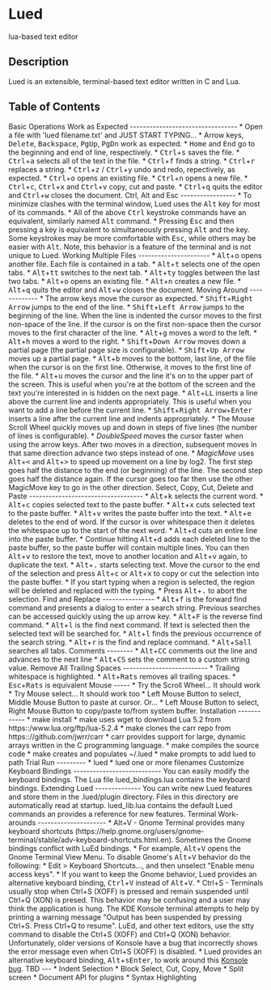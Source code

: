 
Lued
====
lua-based text editor

Description
-----------
Lued is an extensible, terminal-based text editor written in C and Lua.

Table of Contents
-----------------

<a name="basic"/>
Basic Operations Work as Expected
---------------------------------
* Open a file with 'lued filename.txt' and JUST START TYPING...
* Arrow keys, <kbd>Delete</kbd>, <kbd>Backspace</kbd>, <kbd>PgUp</kbd>, <kbd>PgDn</kbd> work as expected.
* <kbd>Home</kbd> and <kbd>End</kbd> go to the beginning and end of line, respectively.
* <kbd>Ctrl</kbd>+<kbd>s</kbd> saves the file.
* <kbd>Ctrl</kbd>+<kbd>a</kbd> selects all of the text in the file.
* <kbd>Ctrl</kbd>+<kbd>f</kbd> finds a string.
* <kbd>Ctrl</kbd>+<kbd>r</kbd> replaces a string.
* <kbd>Ctrl</kbd>+<kbd>z</kbd> / <kbd>Ctrl</kbd>+<kbd>y</kbd> undo and redo, repectively, as expected.
* <kbd>Ctrl</kbd>+<kbd>o</kbd> opens an existing file.
* <kbd>Ctrl</kbd>+<kbd>n</kbd> opens a new file.
* <kbd>Ctrl</kbd>+<kbd>c</kbd>, <kbd>Ctrl</kbd>+<kbd>x</kbd> and <kbd>Ctrl</kbd>+<kbd>v</kbd> copy, cut and paste.
* <kbd>Ctrl</kbd>+<kbd>q</kbd> quits the editor and <kbd>Ctrl</kbd>+<kbd>w</kbd> closes the document.

<a name="ctrl"/>
Ctrl, Alt and Esc
-----------------
* To minimize clashes with the terminal window, Lued uses the <kbd>Alt</kbd> key for most of its commands.
* All of the above <kbd>Ctrl</kbd> keystroke commands have an equivalent, similarly named <kbd>Alt</kbd> command.
* Pressing <kbd>Esc</kbd> and then pressing a key is equivalent to simultaneously pressing <kbd>Alt</kbd> and
the key.  Some keystrokes may be more comfortable with <kbd>Esc</kbd>, while others may be easier with <kbd>Alt</kbd>.
Note, this behavior is a feature of the terminal and is not unique to Lued.

<a name="files"/>
Working Multiple Files
----------------------
* <kbd>Alt</kbd>+<kbd>o</kbd> opens another file. Each file is contained in a tab.
* <kbd>Alt</kbd>+<kbd>t</kbd> selects one of the open tabs.
* <kbd>Alt</kbd>+<kbd>tt</kbd> switches to the next tab.
* <kbd>Alt</kbd>+<kbd>ty</kbd> toggles between the last two tabs.
* <kbd>Alt</kbd>+<kbd>o</kbd> opens an existing file.
* <kbd>Alt</kbd>+<kbd>n</kbd> creates a new file.
* <kbd>Alt</kbd>+<kbd>q</kbd> quits the editor and <kbd>Alt</kbd>+<kbd>w</kbd> closes the document.

<a name="moving"/>
Moving Around
-------------
* The arrow keys move the cursor as expected.
* <kbd>Shift</kbd>+<kbd>Right Arrow</kbd> jumps to the end of the line.
* <kbd>Shift</kbd>+<kbd>Left Arrow</kbd> jumps to the beginning of the line.  When the line is indented
  the cursor moves to the first non-space of the line. If the cursor is on the first non-space then the
  cursor moves to the first character of the line.
* <kbd>Alt</kbd>+<kbd>g</kbd> moves a word to the left.
* <kbd>Alt</kbd>+<kbd>h</kbd> moves a word to the right.
* <kbd>Shift</kbd>+<kbd>Down Arrow</kbd> moves down a partial page (the partial page size is configurable).
* <kbd>Shift</kbd>+<kbd>Up Arrow</kbd> moves up a partial page.
* <kbd>Alt</kbd>+<kbd>b</kbd> moves to the bottom, last line, of the file when the cursor is on the first line.
Otherwise, it moves to the first line of the file.
* <kbd>Alt</kbd>+<kbd>u</kbd> moves the cursor and the line it's on to the upper part of the screen.  This is
useful when you're at the bottom of the screen and the text you're interested in is hidden on the next page.
* <kbd>Alt</kbd>+<kbd>LL</kbd> inserts a line above the current line and indents appropriately.  This is
useful when you want to add a line before the current line.
* <kbd>Shift</kbd>+<kbd>Right Arrow</kbd>+<kbd>Enter</kbd> inserts a line after the current line and indents appropriately.
* The Mouse Scroll Wheel quickly moves up and down in steps of five lines (the number of lines is configurable).
* <i>DoubleSpeed</i> moves the cursor faster when using the arrow keys. After two moves in a direction, subsequent moves in that
same direction advance two steps instead of one.
* <i>MagicMove</i> uses <kbd>Alt</kbd>+<kbd><</kbd> and <kbd>Alt</kbd>+<kbd>></kbd> to speed up movement on a line by log2.  The
first step goes half the distance to the end (or beginning) of the line.  The second step goes half the distance again. If
the cursor goes too far then use the other MagicMove key to go in the other direction.

<a name="select"/>
Select, Copy, Cut, Delete and Paste
-----------------------------------
* <kbd>Alt</kbd>+<kbd>k</kbd> selects the current word.
* <kbd>Alt</kbd>+<kbd>c</kbd> copies selected text to the paste buffer.
* <kbd>Alt</kbd>+<kbd>x</kbd> cuts selected text to the paste buffer.
* <kbd>Alt</kbd>+<kbd>v</kbd> writes the paste buffer into the text.
* <kbd>Alt</kbd>+<kbd>e</kbd> deletes to the end of word.  If the cursor is over whitespace then it deletes the whitespace
  up to the start of the next word.
* <kbd>Alt</kbd>+<kbd>d</kbd> cuts an entire line into the paste buffer.
  * Continue hitting <kbd>Alt</kbd>+<kbd>d</kbd> adds each deleted line to the paste buffer, so the paste buffer will contain
    multiple lines. You can then <kbd>Alt</kbd>+<kbd>v</kbd> to restore the text, move to another location and
    <kbd>Alt</kbd>+<kbd>v</kbd> again, to duplicate the text.
* <kbd>Alt</kbd>+<kbd>.</kbd> starts selecting text. Move the cursor to the end of the selection and press
  <kbd>Alt</kbd>+<kbd>c</kbd> or <kbd>Alt</kbd>+<kbd>x</kbd> to copy or cut the selection into the paste buffer.
  * If you start typing when a region is selected, the region will be deleted and replaced with the typing.
  * Press <kbd>Alt</kbd>+<kbd>.</kbd> to abort the selection.

<a name="find"/>
Find and Replace
----------------
* <kbd>Alt</kbd>+<kbd>f</kbd> is the forward find command and presents a dialog to enter a search string.
  Previous searches can be accessed quickly using the up arrow key.
* <kbd>Alt</kbd>+<kbd>F</kbd> is the reverse find command.
* <kbd>Alt</kbd>+<kbd>l</kbd> is the find next command.  If text is selected then the selected text will
  be searched for.
* <kbd>Alt</kbd>+<kbd>l</kbd> finds the previous occurrence of the search string.
* <kbd>Alt</kbd>+<kbd>r</kbd> is the find and replace command.
* <kbd>Alt</kbd>+<kbd>Sall</kbd> searches all tabs.

<a name="comments"/>
Comments
--------
* <kbd>Alt</kbd>+<kbd>CC</kbd> comments out the line and advances to the next line
* <kbd>Alt</kbd>+<kbd>CS</kbd> sets the comment to a custom string value.

<a name="trailing">
Remove All Trailing Spaces
--------------------------
* Trailing whitespace is highlighted.
* <kbd>Alt</kbd>+<kbd>Rats</kbd> removes all trailing spaces.
  * <kbd>Esc</kbd>+<kbd>Rats</kbd> is equivalent

<a name="mouse"/>
Mouse
-----
* Try the Scroll Wheel... It should work
* Try Mouse select... It should work too
  * Left Mouse Button to select, Middle Mouse Button to paste at cursor. Or...
  * Left Mouse Button to select, Right Mouse Button to copy/paste to/from system buffer.

<a name="install"/>
Installation
------------
* make install
  * make uses wget to download Lua 5.2 from https::/www.lua.org/ftp/lua-5.2.4
  * make clones the carr repo from https:://github.com/jwrr/carr
    * carr provides support for large, dynamic arrays written in the C programming language.
  * make compiles the source code
  * make creates and populates ~/.lued
  * make prompts to add lued to path

<a name="trial"/>
Trial Run
---------
* lued
* lued one or more filenames

<a name="keyboard"/>
Customize Keyboard Bindings
---------------------------
You can easily modify the keyboard bindings. The Lua file lued_bindings.lua contains the keyboard bindings.

<a name="extending"/>
Extending Lued
--------------
You can write new Lued features and store them in the .lued/plugin directory.  Files in this directory
are automatically read at startup. lued_lib.lua contains the default Lued commands an provides a
reference for new features.

<a name="xterm"/>
Terminal Work-arounds
---------------------
* Alt+V - Gnome Terminal provides many keyboard shortcuts (https://help.gnome.org/users/gnome-terminal/stable/adv-keyboard-shortcuts.html.en).
  Sometimes the Gnome bindings conflict with LuEd bindings.
  * For example, <kbd>Alt</kbd>+<kbd>V</kbd> opens the Gnome Terminal View Menu.  To disable Gnome's <kbd>Alt</kbd>+<kbd>V</kbd> behavior do
    the following:
    * Edit > Keyboard Shortcuts..., and then unselect "Enable menu access keys".
  * If you want to keep the Gnome behavior, Lued provides an alternative keyboard binding, <kbd>Ctrl</kbd>+<kbd>V</kbd>
    instead of <kbd>Alt</kbd>+<kbd>V</kbd>.
* Ctrl+S - Terminals usually stop when Ctrl+S (XOFF) is pressed and remain suspended until Ctrl+Q (XON) is presed.
  This behavior may be confusing and a user may think the application is hung. The KDE Konsole terminal attempts to
  help by printing a warning message "Output has been suspended by pressing Ctrl+S. Press Ctrl+Q to resume". LuEd,
  and other text editors, use the stty command to disable the Ctrl+S (XOFF) and Ctrl+Q (XON) behavior.
  Unfortunately, older versions of Konsole have a bug that incorrectly shows the error message even when Ctrl+S (XOFF)
  is disabled.
  * Lued provides an alternative keyboard binding, <kbd>Alt</kbd>+<kbd>s</kbd><kbd>Enter</kbd>, to work around this
    <a href="https://bugs.kde.org/show_bug.cgi?id=151966">Konsole bug</a>.

<a name="tbd"/>
TBD
---
* Indent Selection
* Block Select, Cut, Copy, Move
* Split screen
* Document API for plugins
* Syntax Highlighting


